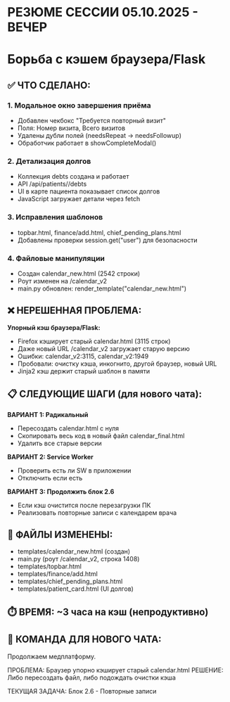 # РЕЗЮМЕ СЕССИИ 05.10.2025 - ВЕЧЕР
# Борьба с кэшем браузера/Flask

## ✅ ЧТО СДЕЛАНО:

### 1. Модальное окно завершения приёма
- Добавлен чекбокс "Требуется повторный визит"
- Поля: Номер визита, Всего визитов
- Удалены дубли полей (needsRepeat → needsFollowup)
- Обработчик работает в showCompleteModal()

### 2. Детализация долгов
- Коллекция debts создана и работает
- API /api/patients/<id>/debts
- UI в карте пациента показывает список долгов
- JavaScript загружает детали через fetch

### 3. Исправления шаблонов
- topbar.html, finance/add.html, chief_pending_plans.html
- Добавлены проверки session.get("user") для безопасности

### 4. Файловые манипуляции
- Создан calendar_new.html (2542 строки)
- Роут изменен на /calendar_v2
- main.py обновлен: render_template("calendar_new.html")

## ❌ НЕРЕШЕННАЯ ПРОБЛЕМА:

**Упорный кэш браузера/Flask:**
- Firefox кэширует старый calendar.html (3115 строк)
- Даже новый URL /calendar_v2 загружает старую версию
- Ошибки: calendar_v2:3115, calendar_v2:1949
- Пробовали: очистку кэша, инкогнито, другой браузер, новый URL
- Jinja2 кэш держит старый шаблон в памяти

## 📋 СЛЕДУЮЩИЕ ШАГИ (для нового чата):

**ВАРИАНТ 1: Радикальный**
- Пересоздать calendar.html с нуля
- Скопировать весь код в новый файл calendar_final.html
- Удалить все старые версии

**ВАРИАНТ 2: Service Worker**
- Проверить есть ли SW в приложении
- Отключить если есть

**ВАРИАНТ 3: Продолжить блок 2.6**
- Если кэш очистится после перезагрузки ПК
- Реализовать повторные записи с календарем врача

## 📁 ФАЙЛЫ ИЗМЕНЕНЫ:
- templates/calendar_new.html (создан)
- main.py (роут /calendar_v2, строка 1408)
- templates/topbar.html
- templates/finance/add.html  
- templates/chief_pending_plans.html
- templates/patient_card.html (UI долгов)

## ⏱️ ВРЕМЯ: ~3 часа на кэш (непродуктивно)

## 🔄 КОМАНДА ДЛЯ НОВОГО ЧАТА:
Продолжаем медплатформу. 

ПРОБЛЕМА: Браузер упорно кэширует старый calendar.html
РЕШЕНИЕ: Либо пересоздать файл, либо подождать очистки кэша

ТЕКУЩАЯ ЗАДАЧА: Блок 2.6 - Повторные записи
